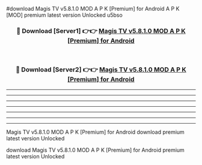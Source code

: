 #download Magis TV v5.8.1.0 MOD A P K [Premium] for Android  A P K [MOD] premium latest version Unlocked u5bso 



<div align="center">
<h3>🔴 Download [Server1] 👉👉 <a href="https://apkdownload2.web.app/">Magis TV v5.8.1.0 MOD A P K [Premium] for Android </a></h3><br>

<h3>🔴 Download [Server2] 👉👉 <a href="https://apkdownload2.web.app/">Magis TV v5.8.1.0 MOD A P K [Premium] for Android </a></h3>
</div>





----------------------------------------------------------

----------------------------------------------------------

----------------------------------------------------------

----------------------------------------------------------

----------------------------------------------------------

----------------------------------------------------------

----------------------------------------------------------

Magis TV v5.8.1.0 MOD A P K [Premium] for Android  download premium latest version Unlocked

download Magis TV v5.8.1.0 MOD A P K [Premium] for Android  premium latest version Unlocked
